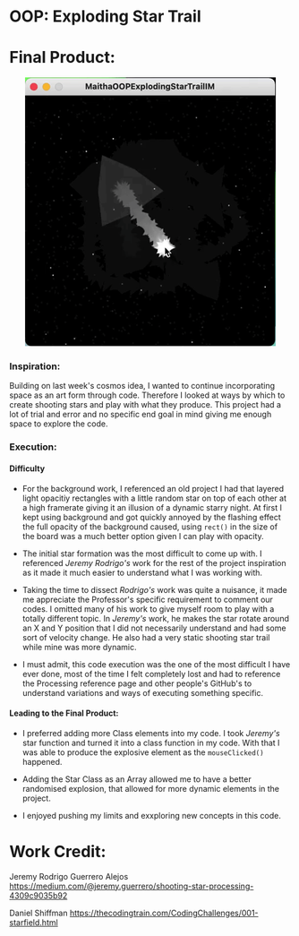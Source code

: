 # OOP: Exploding Star Trail

# Final Product:
<p align="center">
  <img src="https://github.com/maithaalghfeli/IntroToInteractiveMedia/blob/main/February9/MaithaOOPExplodingStarTrailIM.gif?raw=true">
</p>

### Inspiration:

Building on last week's cosmos idea, I wanted to continue incorporating space as an art form through code. Therefore I looked at ways by which to create shooting stars and play with what they produce. This project had a lot of trial and error and no specific end goal in mind giving me enough space to explore the code.

### Execution:

#### Difficulty
 - For the background work, I referenced an old project I had that layered light opacitiy rectangles with a little random star on top of each other at a high framerate giving it an illusion of a dynamic starry night. At first I kept using background and got quickly annoyed by the flashing effect the full opacity of the background caused, using `rect()` in the size of the board was a much better option given I can play with opacity.
 
 - The initial star formation was the most difficult to come up with. I referenced *Jeremy Rodrigo's* work for the rest of the project inspiration as it made it much easier to understand what I was working with.
 
 - Taking the time to dissect *Rodrigo's* work was quite a nuisance, it made me appreciate the Professor's specific requirement to comment our codes. I omitted many of his work to give myself room to play with a totally different topic. In *Jeremy's* work, he makes the star rotate around an X and Y position that I did not necessarily understand and had some sort of velocity change. He also had a very static shooting star trail while mine was more dynamic. 
 
 - I must admit, this code execution was the one of the most difficult I have ever done, most of the time I felt completely lost and had to reference the Processing reference page and other people's GitHub's to understand variations and ways of executing something specific.
 
#### Leading to the Final Product:
 - I preferred adding more Class elements into my code. I took *Jeremy's* star function and turned it into a class function in my code. With that I was able to produce the explosive element as the `mouseClicked()` happened. 
 
 - Adding the Star Class as an Array allowed me to have a better randomised explosion, that allowed for more dynamic elements in the project. 
 
 - I enjoyed pushing my limits and exxploring new concepts in this code.


# Work Credit:

Jeremy Rodrigo Guerrero Alejos https://medium.com/@jeremy.guerrero/shooting-star-processing-4309c9035b92

Daniel Shiffman https://thecodingtrain.com/CodingChallenges/001-starfield.html
